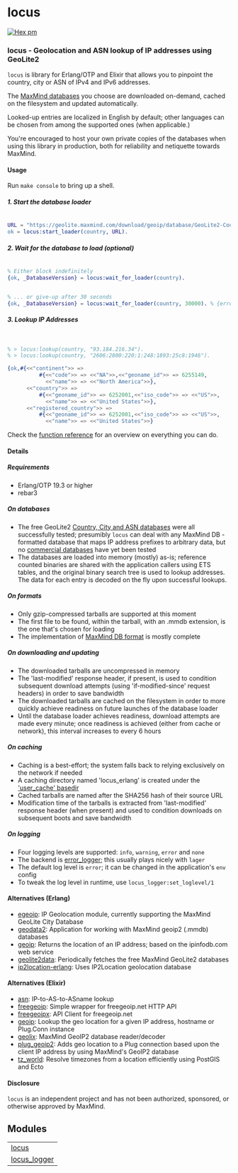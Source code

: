 

# locus #

[![Hex pm](http://img.shields.io/hexpm/v/locus.svg?style=flat)](https://hex.pm/packages/locus)


### <a name="locus_-_Geolocation_and_ASN_lookup_of_IP_addresses_using_GeoLite2">locus - Geolocation and ASN lookup of IP addresses using GeoLite2</a> ###

`locus` is library for Erlang/OTP and Elixir that allows you to pinpoint the country,
city or ASN of IPv4 and IPv6 addresses.

The [MaxMind databases](https://dev.maxmind.com/geoip/geoip2/geolite2/) you choose
are downloaded on-demand, cached on the filesystem and updated automatically.

Looked-up entries are localized in English by default; other languages can be chosen from among
the supported ones (when applicable.)

You're encouraged to host your own private copies of the databases when using this library in production,
both for reliability and netiquette towards MaxMind.


#### <a name="Usage">Usage</a> ####

Run `make console` to bring up a shell.

<h5><a name="1._Start_the_database_loader">1. Start the database loader</a></h5>

```erlang

URL = "https://geolite.maxmind.com/download/geoip/database/GeoLite2-Country.tar.gz",
ok = locus:start_loader(country, URL).

```

<h5><a name="2._Wait_for_the_database_to_load_(optional)">2. Wait for the database to load (optional)</a></h5>

```erlang

% Either block indefinitely
{ok, _DatabaseVersion} = locus:wait_for_loader(country).

```

```erlang

% ... or give-up after 30 seconds
{ok, _DatabaseVersion} = locus:wait_for_loader(country, 30000). % {error,timeout}

```

<h5><a name="3._Lookup_IP_Addresses">3. Lookup IP Addresses</a></h5>

```erlang


% > locus:lookup(country, "93.184.216.34").
% > locus:lookup(country, "2606:2800:220:1:248:1893:25c8:1946").

{ok,#{<<"continent">> =>
          #{<<"code">> => <<"NA">>,<<"geoname_id">> => 6255149,
            <<"name">> => <<"North America">>},
      <<"country">> =>
          #{<<"geoname_id">> => 6252001,<<"iso_code">> => <<"US">>,
            <<"name">> => <<"United States">>},
      <<"registered_country">> =>
          #{<<"geoname_id">> => 6252001,<<"iso_code">> => <<"US">>,
            <<"name">> => <<"United States">>}


```

Check the [function reference](https://github.com/g-andrade/locus/blob/master/doc/README.md#modules) for an overview on everything you can do.


#### <a name="Details">Details</a> ####

<h5><a name="Requirements">Requirements</a></h5>

* Erlang/OTP 19.3 or higher
* rebar3

<h5><a name="On_databases">On databases</a></h5>

* The free GeoLite2 [Country, City and ASN databases](https://dev.maxmind.com/geoip/geoip2/geolite2/)
  were all successfully tested; presumibly `locus` can deal with any MaxMind DB -formatted database that maps
  IP address prefixes to arbitrary data, but no [
  commercial databases](https://dev.maxmind.com/geoip/geoip2/downloadable/) have yet been tested
* The databases are loaded into memory (mostly) as-is; reference counted binaries are shared with the
application callers using ETS tables, and the original binary search tree is used to lookup addresses.
The data for each entry is decoded on the fly upon successful lookups.

<h5><a name="On_formats">On formats</a></h5>

* Only gzip-compressed tarballs are supported at this moment
* The first file to be found, within the tarball, with an .mmdb extension, is the one that's chosen for loading
* The implementation of [MaxMind DB format](https://maxmind.github.io/MaxMind-DB/) is mostly complete

<h5><a name="On_downloading_and_updating">On downloading and updating</a></h5>

* The downloaded tarballs are uncompressed in memory
* The 'last-modified' response header, if present, is used to condition subsequent download
attempts (using 'if-modified-since' request headers) in order to save bandwidth
* The downloaded tarballs are cached on the filesystem in order to more quickly achieve readiness
on future launches of the database loader
* Until the database loader achieves readiness, download attempts are made every minute;
once readiness is achieved (either from cache or network), this interval increases to every 6 hours

<h5><a name="On_caching">On caching</a></h5>

* Caching is a best-effort; the system falls back to relying exclusively on the network if needed
* A caching directory named 'locus_erlang' is created under the ['user_cache' basedir](http://erlang.org/doc/man/filename#basedir-3)
* Cached tarballs are named after the SHA256 hash of their source URL
* Modification time of the tarballs is extracted from 'last-modified' response header (when present)
and used to condition downloads on subsequent boots and save bandwidth

<h5><a name="On_logging">On logging</a></h5>

* Four logging levels are supported: `info`, `warning`, `error` and `none`
* The backend is [error_logger](http://erlang.org/doc/man/error_logger); this usually plays nicely with `lager`
* The default log level is `error`; it can be changed in the application's `env` config
* To tweak the log level in runtime, use `locus_logger:set_loglevel/1`


#### <a name="Alternatives_(Erlang)">Alternatives (Erlang)</a> ####

* [egeoip](https://github.com/mochi/egeoip): IP Geolocation module, currently supporting the MaxMind GeoLite City Database
* [geodata2](https://github.com/brigadier/geodata2): Application for working with MaxMind geoip2 (.mmdb) databases
* [geoip](https://github.com/manifest/geoip): Returns the location of an IP address; based on the ipinfodb.com web service
* [geolite2data](https://hex.pm/packages/geolite2data): Periodically fetches the free MaxMind GeoLite2 databases
* [ip2location-erlang](https://github.com/ip2location/ip2location-erlang): Uses IP2Location geolocation database


#### <a name="Alternatives_(Elixir)">Alternatives (Elixir)</a> ####

* [asn](https://hex.pm/packages/asn): IP-to-AS-to-ASname lookup
* [freegeoip](https://hex.pm/packages/freegeoip): Simple wrapper for freegeoip.net HTTP API
* [freegeoipx](https://hex.pm/packages/freegeoipx): API Client for freegeoip.net
* [geoip](https://hex.pm/packages/geoip): Lookup the geo location for a given IP address, hostname or Plug.Conn instance
* [geolix](https://hex.pm/packages/geolix): MaxMind GeoIP2 database reader/decoder
* [plug_geoip2](https://hex.pm/packages/plug_geoip2): Adds geo location to a Plug connection based upon the client IP address by using MaxMind's GeoIP2 database
* [tz_world](https://hex.pm/packages/tz_world): Resolve timezones from a location efficiently using PostGIS and Ecto


#### <a name="Disclosure">Disclosure</a> ####
`locus` is an independent project and has not been authorized, sponsored, or otherwise approved by MaxMind.


## Modules ##


<table width="100%" border="0" summary="list of modules">
<tr><td><a href="https://github.com/g-andrade/locus/blob/master/doc/locus.md" class="module">locus</a></td></tr>
<tr><td><a href="https://github.com/g-andrade/locus/blob/master/doc/locus_logger.md" class="module">locus_logger</a></td></tr></table>


